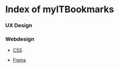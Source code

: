 
# Index of myITBookmarks


### UX Design


### Webdesign

- [CSS](./css)
                        
- [Figma](./figma)
                        
